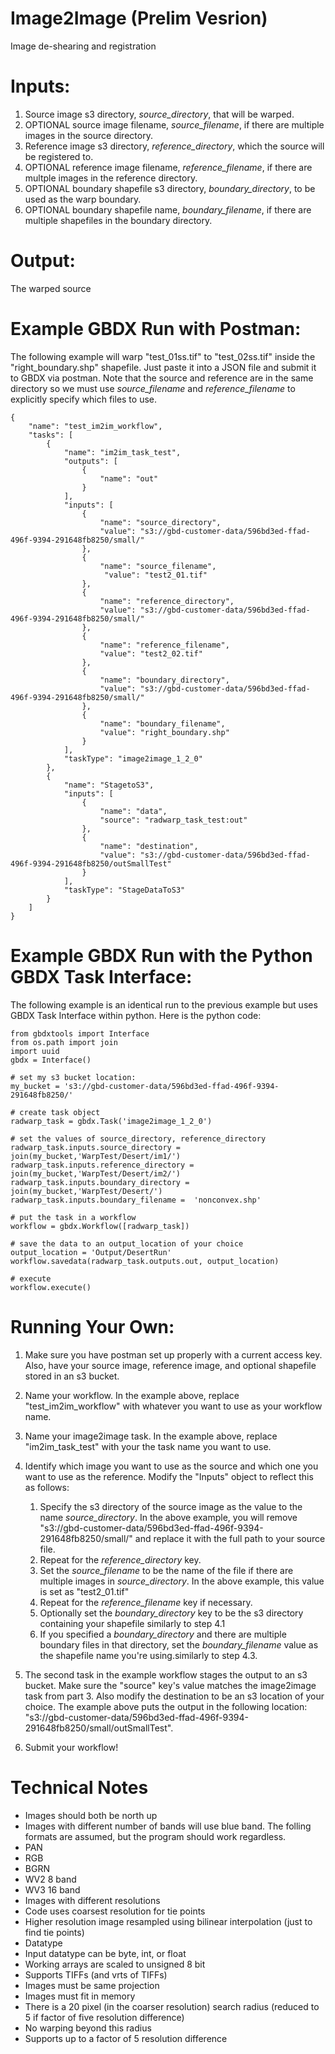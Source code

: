# Image2Image (Prelim Vesrion)
Image de-shearing and registration

# Inputs:
1. Source image s3 directory, *source_directory*, that will be warped.
2. OPTIONAL source image filename, *source_filename*, if there are multiple images in the source directory.
3. Reference image s3 directory, *reference_directory*, which the source will be registered to.
4. OPTIONAL reference image filename, *reference_filename*, if there are multple images in the reference directory.
5. OPTIONAL boundary shapefile s3 directory, *boundary_directory*, to be used as the warp boundary.
6. OPTIONAL boundary shapefile name, *boundary_filename*, if there are multiple shapefiles in the boundary directory.

# Output:
The warped source

# Example GBDX Run with Postman:
The following example will warp "test_01ss.tif" to "test_02ss.tif" inside the "right_boundary.shp" shapefile. Just paste it into a JSON file and submit it to GBDX via postman.  Note that the source and reference are in the same directory so we must use *source_filename* and *reference_filename* to explicitly specify which files to use. 

    {
        "name": "test_im2im_workflow",
        "tasks": [
            {
                "name": "im2im_task_test",
                "outputs": [
                    {
                        "name": "out"
                    }
                ],
                "inputs": [
                    {
                        "name": "source_directory",
                        "value": "s3://gbd-customer-data/596bd3ed-ffad-496f-9394-291648fb8250/small/"
                    },
                    {
                    	"name": "source_filename",
                    	 "value": "test2_01.tif"
                    },
                    {
                        "name": "reference_directory",
                        "value": "s3://gbd-customer-data/596bd3ed-ffad-496f-9394-291648fb8250/small/"
                    },
                    {
                    	"name": "reference_filename",
                    	"value": "test2_02.tif"
                    },
                    {
                    	"name": "boundary_directory",
                    	"value": "s3://gbd-customer-data/596bd3ed-ffad-496f-9394-291648fb8250/small/"
                    },
                    {
                    	"name": "boundary_filename",
                    	"value": "right_boundary.shp"
                    }
                ],
                "taskType": "image2image_1_2_0"
            },
            {
                "name": "StagetoS3",
                "inputs": [
                    {
                        "name": "data",
                        "source": "radwarp_task_test:out"
                    },
                    {
                        "name": "destination",
                        "value": "s3://gbd-customer-data/596bd3ed-ffad-496f-9394-291648fb8250/outSmallTest"
                    }
                ],
                "taskType": "StageDataToS3"
            }
        ]
    }

# Example GBDX Run with the Python GBDX Task Interface:
The following example is an identical run to the previous example but uses GBDX Task Interface within python.  Here is the python code:

	from gbdxtools import Interface
	from os.path import join
	import uuid
	gbdx = Interface()
	
	# set my s3 bucket location:
	my_bucket = 's3://gbd-customer-data/596bd3ed-ffad-496f-9394-291648fb8250/'
	
	# create task object
	radwarp_task = gbdx.Task('image2image_1_2_0')
	
	# set the values of source_directory, reference_directory
	radwarp_task.inputs.source_directory = join(my_bucket,'WarpTest/Desert/im1/')
	radwarp_task.inputs.reference_directory = join(my_bucket,'WarpTest/Desert/im2/')
	radwarp_task.inputs.boundary_directory = join(my_bucket,'WarpTest/Desert/')
	radwarp_task.inputs.boundary_filename =  'nonconvex.shp'
	
	# put the task in a workflow
	workflow = gbdx.Workflow([radwarp_task])
	
	# save the data to an output_location of your choice
	output_location = 'Output/DesertRun'
	workflow.savedata(radwarp_task.outputs.out, output_location)
	
	# execute
	workflow.execute()
	

# Running Your Own:
1. Make sure you have postman set up properly with a current access key.  Also, have your source image, reference image, and optional shapefile stored in an s3 bucket.

2. Name your workflow.  In the example above, replace "test_im2im_workflow" with whatever you want to use as your workflow name.

3. Name your image2image task.  In the example above, replace "im2im_task_test" with your the task name you want to use.

4. Identify which image you want to use as the source and which one you want to use as the reference.  Modify the "Inputs" object to reflect this as follows:
    1. Specify the s3 directory of the source image as the value to the name *source_directory*.  In the above example, you will remove "s3://gbd-customer-data/596bd3ed-ffad-496f-9394-291648fb8250/small/" and replace it with the full path to your source file.
    2. Repeat for the *reference_directory* key.
    3. Set the *source_filename* to be the name of the file if there are multiple images in *source_directory*.  In the above example, this value is set as "test2_01.tif"
    4. Repeat for the *reference_filename* key if necessary.
    5. Optionally set the *boundary_directory* key to be the s3 directory containing your shapefile similarly to step 4.1
    6. If you specified a *boundary_directory* and there are multiple boundary files in that directory, set the *boundary_filename* value as the shapefile name you're using.similarly to step 4.3.


6. The second task in the example workflow stages the output to an s3 bucket.  Make sure the "source" key's value matches the image2image task from part 3.  Also modify the destination to be an s3 location of your choice.  The example above puts the output in the following location: "s3://gbd-customer-data/596bd3ed-ffad-496f-9394-291648fb8250/small/outSmallTest".

7. Submit your workflow!

# Technical Notes
*  Images should both be north up
*  Images with different number of bands will use blue band.  The folling formats are assumed, but the program should work regardless.
  * PAN
  * RGB
  * BGRN
  * WV2 8 band
  * WV3 16 band
*  Images with different resolutions
  * Code uses coarsest resolution for tie points
  * Higher resolution image resampled using bilinear interpolation (just to find tie points)
*  Datatype
  * Input datatype can be byte, int, or float
  * Working arrays are scaled to unsigned 8 bit
  * Supports TIFFs (and vrts of TIFFs)
*  Images must be same projection
*  Images must fit in memory
*  There is a 20 pixel (in the coarser resolution) search radius (reduced to 5 if factor of five resolution difference)
  *  No warping beyond this radius
*  Supports up to a factor of 5 resolution difference

